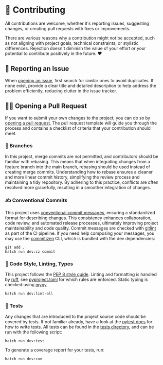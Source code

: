 # 🫶 Contributing

All contributions are welcome, whether it's reporting issues, suggesting changes, or creating pull requests with fixes or improvements.

There are various reasons why a contribution might not be accepted, such as not aligning with project goals, technical constraints, or stylistic differences. Rejection doesn't diminish the value of your effort or your potential to contribute positively in the future. ❤️

## 🚨 Reporting an Issue

When [opening an issue](https://github.com/schmoesta/lambdarama/issues/new), first search for similar ones to avoid duplicates. If none exist, provide a clear title and detailed description to help address the problem efficiently, reducing clutter in the issue tracker.

## 👩‍💻 Opening a Pull Request

If you want to submit your own changes to the project, you can do so by [opening a pull request](https://github.com/schmoesta/lambdarama/compare). The pull request template will guide you through the process and contains a checklist of criteria that your contribution should meet.

### 🌳 Branches

In this project, merge commits are not permitted, and contributors should be familiar with rebasing. This means that when integrating changes from a feature branch into the main branch, rebasing should be used instead of creating merge commits. Understanding how to rebase ensures a cleaner and more linear commit history, simplifying the review process and maintaining a tidy repository. By adhering to this practice, conflicts are often resolved more gracefully, resulting in a smoother integration of changes.

### ✍️ Conventional Commits

This project uses [conventional commit messages](https://www.conventionalcommits.org/en/v1.0.0/), ensuring a standardized format for describing changes. This consistency enhances collaboration, code review, and automated release processes, ultimately improving project maintainability and code quality. Commit messages are checked with [gitlint](https://github.com/jorisroovers/gitlint) as part of the CI pipeline. If you need help composing your messages, you may use the [commitizen]() CLI, which is bundled with the dev dependencies:

```shell
git add .
hatch run dev:cz commit
```

### 📄 Code Style, Linting, Types

This project follows the [PEP 8 style guide](https://peps.python.org/pep-0008/). Linting and formatting is handled by [ruff](https://github.com/astral-sh/ruff), see [pyproject.toml](/pyproject.toml) for which rules are enforced. Static typing is checked using [mypy](https://mypy-lang.org/).

```shell
hatch run dev:lint-all
```

### 🧪 Tests

Any changes that are introduced to the project source code should be covered by tests. If not familiar already, have a look at the [pytest docs](https://docs.pytest.org/en/7.1.x/contents.html) for how to write tests. All tests can be found in the [tests directory](/tests/), and can be run with the following script:

```shell
hatch run dev:test
```

To generate a coverage report for your tests, run:

```shell
hatch run dev:cov
```
